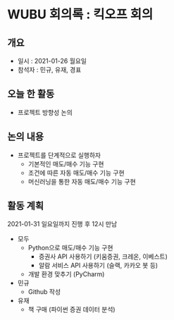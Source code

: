 # WUBU 회의록 : 킥오프 회의

## 개요
- 일시 : 2021-01-26 월요일
- 참석자 : 민규, 유재, 경표

## 오늘 한 활동
- 프로젝트 방향성 논의

## 논의 내용
- 프로젝트를 단계적으로 실행하자
  - 기본적인 매도/매수 기능 구현
  - 조건에 따른 자동 매도/매수 기능 구현
  - 머신러닝을 통한 자동 매도/매수 기능 구현

## 활동 계획
2021-01-31 일요일까지 진행 후 12시 만남
  
- 모두
  - Python으로 매도/매수 기능 구현
    - 증권사 API 사용하기 (키움증권, 크레온, 이베스트)
    - 알람 서비스 API 사용하기 (슬랙, 카카오 봇 등)
  - 개발 환경 맞추기 (PyCharm)
- 민규
  - Github 작성
- 유재
  - 책 구매 (파이썬 증권 데이터 분석)